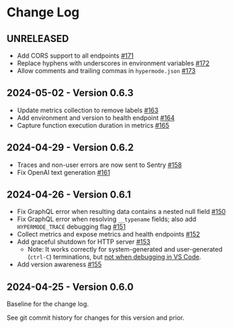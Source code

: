 # Change Log

## UNRELEASED

- Add CORS support to all endpoints [#171](https://github.com/gohypermode/runtime/pull/171)
- Replace hyphens with underscores in environment variables [#172](https://github.com/gohypermode/runtime/pull/172)
- Allow comments and trailing commas in `hypermode.json` [#173](https://github.com/gohypermode/runtime/pull/173)

## 2024-05-02 - Version 0.6.3

- Update metrics collection to remove labels [#163](https://github.com/gohypermode/runtime/pull/163)
- Add environment and version to health endpoint [#164](https://github.com/gohypermode/runtime/pull/164)
- Capture function execution duration in metrics [#165](https://github.com/gohypermode/runtime/pull/165)

## 2024-04-29 - Version 0.6.2

- Traces and non-user errors are now sent to Sentry [#158](https://github.com/gohypermode/runtime/issues/158)
- Fix OpenAI text generation [#161](https://github.com/gohypermode/runtime/issues/161)

## 2024-04-26 - Version 0.6.1

- Fix GraphQL error when resulting data contains a nested null field [#150](https://github.com/gohypermode/runtime/issues/150)
- Fix GraphQL error when resolving `__typename` fields; also add `HYPERMODE_TRACE` debugging flag [#151](https://github.com/gohypermode/runtime/issues/151)
- Collect metrics and expose metrics and health endpoints [#152](https://github.com/gohypermode/runtime/issues/152)
- Add graceful shutdown for HTTP server  [#153](https://github.com/gohypermode/runtime/issues/153)
  - Note: It works correctly for system-generated and user-generated (`ctrl-C`) terminations, but [not when debugging in VS Code](https://github.com/golang/vscode-go/issues/120).
- Add version awareness [#155](https://github.com/gohypermode/runtime/issues/155)

## 2024-04-25 - Version 0.6.0

Baseline for the change log.

See git commit history for changes for this version and prior.
